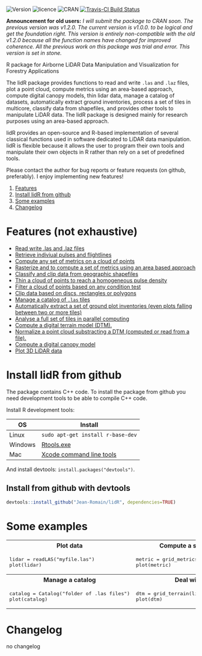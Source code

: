 ![Version](http://img.shields.io/Version/1.0.0%20beta.png)  ![licence](https://img.shields.io/badge/Licence-GPL--3-blue.svg) ![CRAN](https://img.shields.io/badge/CRAN-not%20yet-lightgray.svg) [![Travis-CI Build Status](https://travis-ci.org/Jean-Romain/lidR.svg?branch=devel)](https://travis-ci.org/Jean-Romain/lidR)

**Announcement for old users:** *I will submit the package to CRAN soon. The previous version was v1.2.0. The current version is v1.0.0. to be logical and get the foundation right. This version is entirely non-compatible with the old v1.2.0 because all the function names have changed for improved coherence. All the previous work on this package was trial and error. This version is set in stone.*

R package for Airborne LiDAR Data Manipulation and Visualization for Forestry Applications

The lidR package provides functions to read and write `.las` and `.laz` files, plot a point cloud, compute metrics using an area-based approach, compute digital canopy models, thin lidar data, manage a catalog of datasets, automatically extract ground inventories, process a set of tiles in multicore, classify data from shapefiles, and provides other tools to manipulate LiDAR data. The lidR package is designed mainly for research purposes using an area-based approach.

lidR provides an open-source and R-based implementation of several classical functions used in software dedicated to LiDAR data manipulation. lidR is flexible because it allows the user to program their own tools and manipulate their own objects in R rather than rely on a set of predefined tools.

Please contact the author for bug reports or feature requests (on github, preferably). I enjoy implementing new features!

1. [Features](#features)
2. [Install lidR from github](#install-lidr-from-github)
3. [Some examples](#some-examples)
4. [Changelog](#changelog)

# Features (not exhaustive)

- [Read write .las and .laz files](https://github.com/Jean-Romain/lidR/wiki/readLAS)
- [Retrieve indiviual pulses and flightlines](https://github.com/Jean-Romain/lidR/wiki/readLAS#dynamically-computed-fields)
- [Compute any set of metrics on a cloud of points](https://github.com/Jean-Romain/lidR/wiki/cloud_metrics)
- [Rasterize and to compute a set of metrics using an area based approach](https://github.com/Jean-Romain/lidR/wiki/grid_metrics)
- [Classify and clip data from geographic shapefiles](https://github.com/Jean-Romain/lidR/wiki/lasclassify)
- [Thin a cloud of points to reach a homogeneous pulse density](https://github.com/Jean-Romain/lidR/wiki/lasdecimate)
- [Filter a cloud of points based on any condition test](https://github.com/Jean-Romain/lidR/wiki/lasfilter)
- [Clip data based on discs, rectangles or polygons](https://github.com/Jean-Romain/lidR/wiki/lasclip)
- [Manage a catalog of `.las` tiles](https://github.com/Jean-Romain/lidR/wiki/catalog)
- [Automatically extract a set of ground plot inventories (even plots falling between two or more tiles)](https://github.com/Jean-Romain/lidR/wiki/catalog_queries)
- [Analyse a full set of tiles in parallel computing](https://github.com/Jean-Romain/lidR/wiki/catalog_#process-all-the-file-of-a-catalog_apply)
- [Compute a digital terrain model (DTM).](https://github.com/Jean-Romain/lidR/wiki/grid_terrain)
- [Normalize a point cloud substracting a DTM (computed or read from a file).](https://github.com/Jean-Romain/lidR/wiki/lasnormalize)
- [Compute a digital canopy model](https://github.com/Jean-Romain/lidR/wiki/grid_canopy)
- [Plot 3D LiDAR data](https://github.com/Jean-Romain/lidR/wiki/lasplot)

# Install lidR from github

The package contains C++ code. To install the package from github you need development tools to be able to compile C++ code.

Install R development tools:

| OS      | Install
|---------|-------------------------------------------------------------------|
| Linux   | `sudo apt-get install r-base-dev`                                 |
| Windows | [Rtools.exe](https://cran.r-project.org/bin/windows/Rtools/)      |
| Mac     | [Xcode command line tools](https://developer.apple.com/downloads) |

And install devtools: `install.packages("devtools")`.

## Install from github with devtools

````r
devtools::install_github("Jean-Romain/lidR", dependencies=TRUE)
````
    
# Some examples

<table>
  <tr>
    <th>Plot data</th>
    <th>Compute a simple metric</th>
  </tr>
  <tr>
    <td valign="top">
<pre>lidar = readLAS("myfile.las")
plot(lidar)</pre>
<img src="https://raw.githubusercontent.com/Jean-Romain/lidR/gh-pages/images/plot3d_1.jpg" alt="" style="max-width:100%;">
    </td>
    <td valign="top">
<pre>metric = grid_metrics(lidar, 20, mean(Z))
plot(metric)</pre>
<img src="https://raw.githubusercontent.com/Jean-Romain/lidR/gh-pages/images/gridMetrics-mean.jpg" alt="" style="max-width:100%;">
    </td>
  </tr>
    <tr>
    <th>Manage a catalog</th>
    <th>Deal with DTM</th>
  </tr>
  <tr>
    <td valign="top">
<pre>catalog = Catalog("folder of .las files")
plot(catalog)</pre>
<img src="https://raw.githubusercontent.com/Jean-Romain/lidR/gh-pages/images/catalog.png" alt="" style="max-width:100%;">
    </td>
    <td valign="top">
<pre>dtm = grid_terrain(lidar)
plot(dtm)</pre>
<img src="https://raw.githubusercontent.com/Jean-Romain/lidR/gh-pages/images/dtm.jpg" alt="" style="max-width:100%;">
    </td>
  </tr>
</table>

# Changelog

no changelog
